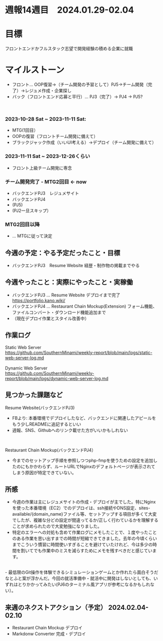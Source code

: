 
# 週報14週目　2024.01.29-02.04

# 目標
フロントエンドかフルスタック志望で開発経験の積める企業に就職

# マイルストーン
- フロント... OOP復習→（チーム開発の予習として）PJ5→チーム開発（完了）→レジュメ作成・企業探し
- バック（フロントエンド応募と平行）... PJ3（完了）→ PJ4 → PJ5?

<br />

### 2023-10-28 Sat ~ 2023-11-11 Sat:
- MTG(1回目）
- OOPの復習（フロントチーム開発に備えて）
- ブラックジャック作成（いいUI考える）→デプロイ（チーム開発に備えて）


### 2023-11-11 Sat ~ 2023-12-26くらい
- フロント上級チーム開発に専念

### チーム開発完了 - MTG2回目 <- now
- バックエンドPJ3　レジュメサイト
- バックエンドPJ4
- (PJ5)
- (PJ2一旦スキップ）

### MTG2回目以降 
- ... MTGに従って決定

## 今週の予定：やる予定だったこと・目標
- バックエンドPJ3　Resume Website 経歴・制作物の掲載までやる

## 今週やったこと：実際にやったこと・実稼働
- バックエンドPJ3 ... Resume Website デプロイまで完了 https://portfolio.kano.wiki/
- バックエンドPJ4 ... Restaurant Chain Mockup(Extension) フォーム機能、ファイルコンバート・ダウンロード機能追加まで
- （現在デプロイ作業とスタイル改善中）

## 作業ログ
Static Web Server
<br/>
https://github.com/SouthernMinami/weekly-report/blob/main/logs/static-web-server-log.md
<br/>
<br/>
Dynamic Web Server
<br/>
https://github.com/SouthernMinami/weekly-report/blob/main/logs/dynamic-web-server-log.md


## 見つかった課題など
Resume Website(バックエンドPJ3)

- FBより: 本番環境でデプロイしたなど、バックエンドに関連したアピールをもう少しREADMEに追記するといい
- 週報、SNS、Githubへのリンク載せた方がいいかもしれない

<br/>

Restaurant Chain Mockup(バックエンドPJ4）

- 今までのセットアップ手順を参照しつつphp-fmpを使うための設定を追加したのにもかかわらず、ルートURLでNginxのデフォルトページが表示されてしまう原因が特定できていない。

## 所感
- 今週の作業は主にレジュメサイトの作成・デプロイが主でした。特にNginxを使った本番環境（EC2）でのデプロイは、ssh接続やDNS設定、sites-available/{domain_name}ファイル等、セットアップする項目が多くて大変でしたが、複雑な分どの設定が間違ってるか/正しく行わているかを理解することが求められたので大変勉強になりました。
- 特定のエラーへの対処も含めて作業ログにメモしたことで、１度やったことのある作業を思い出すまでの時間が短縮できてきました。去年の今頃くらいまでこういう慣習に時間使いすぎることを避けていたけれど、今は多少の時間を割いてでも作業中のミスを減らすためにメモを残すべきだと感じています。
<br />
- 最低限のGit操作を体験できるシミュレーションゲームとか作れたら面白そうだなとふと案が浮かんだ。今回の就活準備中・就活中に開発はしないとしても、いずれはとりかかってみたい(PJ6のターミナル風アプリが参考になるかもしれない）。

## 来週のネクストアクション（予定） 2024.02.04-02.10
- Restaurant Chain Mockup デプロイ
- Markdonw Converter 完成・デプロイ
<br />
